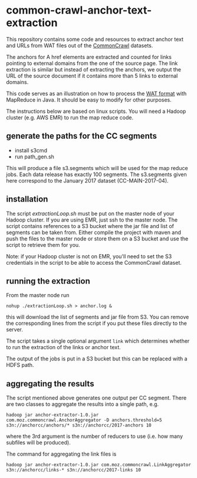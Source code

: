 # common-crawl-anchor-text-extraction

This repository contains some code and resources to extract anchor text and URLs from WAT files out of the [CommonCrawl](http://commoncrawl.org/) datasets.

The anchors for A href elements are extracted and counted for links pointing to external domains from the one of the source page. The link extraction is similar but instead of extracting the anchors, we output the URL of the source document if it contains more than 5 links to external domains.

This code serves as an illustration on how to process the [WAT format](http://commoncrawl.org/the-data/get-started/#WAT-Format) with MapReduce in Java. It should be easy to modify for other purposes.

The instructions below are based on linux scripts. You will need a Hadoop cluster (e.g. AWS EMR) to run the map reduce code.

## generate the paths for the CC segments
- install s3cmd
- run path_gen.sh

This will produce a file s3.segments which will be used for the map reduce jobs. Each data release has exactly 100 segments.
The s3.segments given here correspond to the January 2017 dataset (CC-MAIN-2017-04).

## installation

The script _extractionLoop.sh_ must be put on the master node of your Hadoop cluster. If you are using EMR, just ssh to the master node. The script contains references to a S3 bucket where the jar file and list of segments can be taken from. Either compile the project with maven and push the files to the master node or store them on a S3 bucket and use the script to retrieve them for you.

Note: if your Hadoop cluster is not on EMR, you'll need to set the S3 credentials in the script to be able to access the CommonCrawl dataset.

## running the extraction

From the master node run 

`nohup ./extractionLoop.sh > anchor.log &`

this will download the list of segments and jar file from S3. You can remove the corresponding lines from the script if you put these files directly to the server.

The script takes a single optional argument `link` which determines whether to run the extraction of the links or anchor text. 

The output of the jobs is put in a S3 bucket but this can be replaced with a HDFS path.

## aggregating the results

The script mentioned above generates one output per CC segment. There are two classes to aggregate the results into a single path, e.g.

`hadoop jar anchor-extractor-1.0.jar com.moz.commoncrawl.AnchorAggregator -D anchors.threshold=5 s3n://anchorcc/anchors/* s3n://anchorcc/2017-anchors 10`

where the 3rd argument is the number of reducers to use (i.e. how many subfiles will be produced).

The command for aggregating the link files is

`hadoop jar anchor-extractor-1.0.jar com.moz.commoncrawl.LinkAggregator s3n://anchorcc/links-* s3n://anchorcc/2017-links 10`


